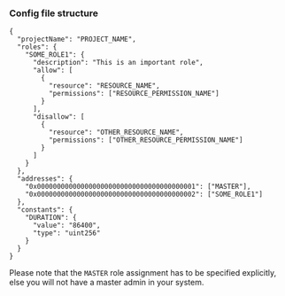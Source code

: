 ### Config file structure

```
{
  "projectName": "PROJECT_NAME",
  "roles": {
    "SOME_ROLE1": {
      "description": "This is an important role",
      "allow": [
        {
          "resource": "RESOURCE_NAME",
          "permissions": ["RESOURCE_PERMISSION_NAME"]
        }
      ],
      "disallow": [
        {
          "resource": "OTHER_RESOURCE_NAME",
          "permissions": ["OTHER_RESOURCE_PERMISSION_NAME"]
        }
      ]
    }
  },
  "addresses": {
    "0x0000000000000000000000000000000000000001": ["MASTER"],
    "0x0000000000000000000000000000000000000002": ["SOME_ROLE1"]
  },
  "constants": {
    "DURATION": {
      "value": "86400",
      "type": "uint256"
    }
  }
}
```

Please note that the `MASTER` role assignment has to be specified explicitly, else you will not have a master admin in your system.

